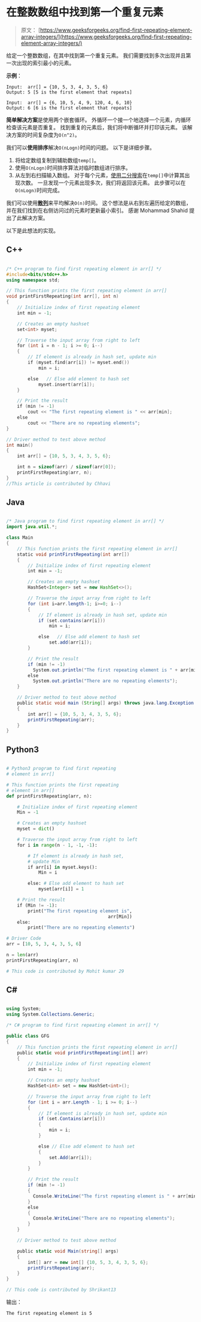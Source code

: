 # 在整数数组中找到第一个重复元素

> 原文： [https://www.geeksforgeeks.org/find-first-repeating-element-array-integers/](https://www.geeksforgeeks.org/find-first-repeating-element-array-integers/)

给定一个整数数组，在其中找到第一个重复元素。 我们需要找到多次出现并且第一次出现的索引最小的元素。

**示例**：

```
Input:  arr[] = {10, 5, 3, 4, 3, 5, 6}
Output: 5 [5 is the first element that repeats]

Input:  arr[] = {6, 10, 5, 4, 9, 120, 4, 6, 10}
Output: 6 [6 is the first element that repeats]

```



**简单解决方案**是使用两个嵌套循环。 外循环一个接一个地选择一个元素，内循环检查该元素是否重复。 找到重复的元素后，我们将中断循环并打印该元素。 该解决方案的时间复杂度为`O(n^2)`。

我们可以**使用排序**解决`O(nLogn)`时间的问题。 以下是详细步骤。
1.  将给定数组复制到辅助数组`temp[]`。
2.  使用`O(nLogn)`时间排序算法对临时数组进行排序。
3.  从左到右扫描输入数组。 对于每个元素，[使用二分搜索](https://www.geeksforgeeks.org/count-number-of-occurrences-in-a-sorted-array/)在`temp[]`中计算其出现次数。 一旦发现一个元素出现多次，我们将返回该元素。 此步骤可以在`O(nLogn)`时间完成。

我们可以使用[**散列**](http://geeksquiz.com/hashing-set-1-introduction/)来平均解决`O(n)`时间。 这个想法是从右到左遍历给定的数组，并在我们找到在右侧访问过的元素时更新最小索引。 感谢 Mohammad Shahid 提出了此解决方案。

以下是此想法的实现。

## C++ 

```cpp

/* C++ program to find first repeating element in arr[] */
#include<bits/stdc++.h> 
using namespace std; 

// This function prints the first repeating element in arr[] 
void printFirstRepeating(int arr[], int n) 
{ 
    // Initialize index of first repeating element 
    int min = -1; 

    // Creates an empty hashset 
    set<int> myset; 

    // Traverse the input array from right to left 
    for (int i = n - 1; i >= 0; i--) 
    { 
        // If element is already in hash set, update min 
        if (myset.find(arr[i]) != myset.end()) 
            min = i; 

        else   // Else add element to hash set 
            myset.insert(arr[i]); 
    } 

    // Print the result 
    if (min != -1) 
        cout << "The first repeating element is " << arr[min]; 
    else
        cout << "There are no repeating elements"; 
} 

// Driver method to test above method 
int main() 
{ 
    int arr[] = {10, 5, 3, 4, 3, 5, 6}; 

    int n = sizeof(arr) / sizeof(arr[0]); 
    printFirstRepeating(arr, n); 
} 
//This article is contributed by Chhavi 

```

## Java

```java

/* Java program to find first repeating element in arr[] */
import java.util.*; 

class Main 
{ 
    // This function prints the first repeating element in arr[] 
    static void printFirstRepeating(int arr[]) 
    { 
        // Initialize index of first repeating element 
        int min = -1; 

        // Creates an empty hashset 
        HashSet<Integer> set = new HashSet<>(); 

        // Traverse the input array from right to left 
        for (int i=arr.length-1; i>=0; i--) 
        { 
            // If element is already in hash set, update min 
            if (set.contains(arr[i])) 
                min = i; 

            else   // Else add element to hash set 
                set.add(arr[i]); 
        } 

        // Print the result 
        if (min != -1) 
          System.out.println("The first repeating element is " + arr[min]); 
        else
          System.out.println("There are no repeating elements"); 
    } 

    // Driver method to test above method 
    public static void main (String[] args) throws java.lang.Exception 
    { 
        int arr[] = {10, 5, 3, 4, 3, 5, 6}; 
        printFirstRepeating(arr); 
    } 
} 

```

## Python3

```py

# Python3 program to find first repeating 
# element in arr[]  

# This function prints the first repeating  
# element in arr[] 
def printFirstRepeating(arr, n): 

    # Initialize index of first repeating element 
    Min = -1

    # Creates an empty hashset 
    myset = dict() 

    # Traverse the input array from right to left 
    for i in range(n - 1, -1, -1): 

        # If element is already in hash set, 
        # update Min 
        if arr[i] in myset.keys(): 
            Min = i 

        else: # Else add element to hash set 
            myset[arr[i]] = 1

    # Print the result 
    if (Min != -1): 
        print("The first repeating element is",  
                                      arr[Min]) 
    else: 
        print("There are no repeating elements") 

# Driver Code 
arr = [10, 5, 3, 4, 3, 5, 6] 

n = len(arr) 
printFirstRepeating(arr, n) 

# This code is contributed by Mohit kumar 29 

```

## C# 

```cs

using System; 
using System.Collections.Generic; 

/* C# program to find first repeating element in arr[] */

public class GFG 
{ 
    // This function prints the first repeating element in arr[]  
    public static void printFirstRepeating(int[] arr) 
    { 
        // Initialize index of first repeating element  
        int min = -1; 

        // Creates an empty hashset  
        HashSet<int> set = new HashSet<int>(); 

        // Traverse the input array from right to left  
        for (int i = arr.Length - 1; i >= 0; i--) 
        { 
            // If element is already in hash set, update min  
            if (set.Contains(arr[i])) 
            { 
                min = i; 
            } 

            else // Else add element to hash set 
            { 
                set.Add(arr[i]); 
            } 
        } 

        // Print the result  
        if (min != -1) 
        { 
          Console.WriteLine("The first repeating element is " + arr[min]); 
        } 
        else
        { 
          Console.WriteLine("There are no repeating elements"); 
        } 
    } 

    // Driver method to test above method  

    public static void Main(string[] args) 
    { 
        int[] arr = new int[] {10, 5, 3, 4, 3, 5, 6}; 
        printFirstRepeating(arr); 
    } 
} 

// This code is contributed by Shrikant13 

```

输出：

```
The first repeating element is 5
```

